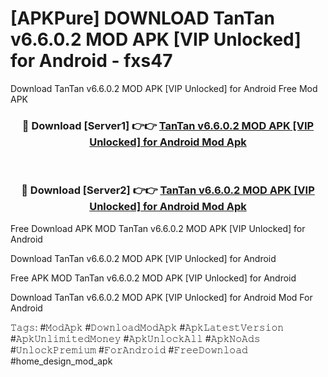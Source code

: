 # [APKPure] DOWNLOAD TanTan v6.6.0.2 MOD APK [VIP Unlocked] for Android - fxs47
Download TanTan v6.6.0.2 MOD APK [VIP Unlocked] for Android Free Mod APK

<div align="center">
<h3>🔴 Download [Server1] 👉👉 <a href="https://apk-comot.site?title=TanTan_v6.6.0.2_MOD_APK_[VIP_Unlocked]_for_Android">TanTan v6.6.0.2 MOD APK [VIP Unlocked] for Android Mod Apk</a></h3><br>

<h3>🔴 Download [Server2] 👉👉 <a href="https://apk-comot.site?title=TanTan_v6.6.0.2_MOD_APK_[VIP_Unlocked]_for_Android">TanTan v6.6.0.2 MOD APK [VIP Unlocked] for Android Mod Apk</a></h3>
</div>


Free Download APK MOD TanTan v6.6.0.2 MOD APK [VIP Unlocked] for Android

Download TanTan v6.6.0.2 MOD APK [VIP Unlocked] for Android 

Free APK MOD TanTan v6.6.0.2 MOD APK [VIP Unlocked] for Android 

Download TanTan v6.6.0.2 MOD APK [VIP Unlocked] for Android Mod For Android

𝚃𝚊𝚐𝚜: #𝙼𝚘𝚍𝙰𝚙𝚔 #𝙳𝚘𝚠𝚗𝚕𝚘𝚊𝚍𝙼𝚘𝚍𝙰𝚙𝚔 #𝙰𝚙𝚔𝙻𝚊𝚝𝚎𝚜𝚝𝚅𝚎𝚛𝚜𝚒𝚘𝚗 #𝙰𝚙𝚔𝚄𝚗𝚕𝚒𝚖𝚒𝚝𝚎𝚍𝙼𝚘𝚗𝚎𝚢 #𝙰𝚙𝚔𝚄𝚗𝚕𝚘𝚌𝚔𝙰𝚕𝚕 #𝙰𝚙𝚔𝙽𝚘𝙰𝚍𝚜 #𝚄𝚗𝚕𝚘𝚌𝚔𝙿𝚛𝚎𝚖𝚒𝚞𝚖 #𝙵𝚘𝚛𝙰𝚗𝚍𝚛𝚘𝚒𝚍 #𝙵𝚛𝚎𝚎𝙳𝚘𝚠𝚗𝚕𝚘𝚊𝚍 #home_design_mod_apk